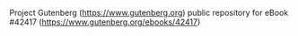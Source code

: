 Project Gutenberg (https://www.gutenberg.org) public repository for eBook #42417 (https://www.gutenberg.org/ebooks/42417)
